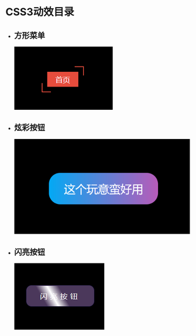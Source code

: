 # CSS3动效目录

- ## 方形菜单

  ![image-20201227164739246](README.assets/image-20201227164739246.png)

- ## 炫彩按钮

  ![image-20201227164344251](README.assets/image-20201227164344251.png)


- ## 闪亮按钮

  ![image-20201229155930696](README.assets/image-20201229155930696.png)